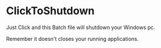 # ClickToShutdown

Just Click and this Batch file will shutdown your Windows pc.

Remember it doesn't closes your running applications.

